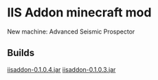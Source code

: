 # IIS Addon minecraft mod
New machine: Advanced Seismic Prospector

## Builds
[iisaddon-0.1.0.4.jar](https://yadi.sk/d/SCInesiswLSXe/builds/iis-addon/iisaddon-0.1.0.4.jar)
[iisaddon-0.1.0.3.jar](https://yadi.sk/d/SCInesiswLSXe/builds/iis-addon/iisaddon-0.1.0.3.jar)
